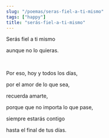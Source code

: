 ```yaml
---
slug: "/poemas/seras-fiel-a-ti-mismo"
tags: ["happy"]
title: "serás-fiel-a-ti-mismo"
---
```

Serás fiel a ti mismo

aunque no lo quieras.

&nbsp;

Por eso, hoy y todos los días,

por el amor de lo que sea,

recuerda amarte,

porque que no importa lo que pase,

siempre estarás contigo

hasta el final de tus días.